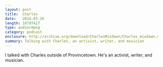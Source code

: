 ```yaml
---
layout: post
title:  Charles
date:   2016-03-26
length: 10797427
type: audio/mpeg
category: podcast
enclosure: http://archive.org/download/CharlesMixdown/Charles_mixdown.mp3
summary: Talking with Charles, an activist, writer, and musician
---
```


I talked with Charles outside of Provincetown. He's an activist, writer, and musician. 